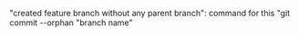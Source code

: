 "created feature branch without any parent branch": command for this "git commit --orphan "branch name"
